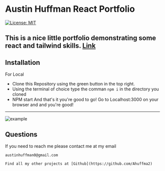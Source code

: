 # Austin Huffman React Portfolio
  [![License: MIT](https://img.shields.io/badge/License-MIT-yellow.svg)](https://opensource.org/licenses/MIT)
  
 This is a nice little portfolio demonstrating some react and tailwind skills. 
 [Link](https://nameless-basin-76462.herokuapp.com/)
  --------
  ## Installation 
  
  For Local 
  
  * Clone this Repository using the green button in the top right. 
  * Using the terminal of choice type the comman ```npm i``` in the directory you cloned 
  * NPM start 
  And that's it you're good to go! Go to Localhost:3000 on your browser and and you're good! 
  
  --------
  ![example](https://user-images.githubusercontent.com/44355662/130308964-e788b14b-9562-45f2-af8a-1947493e3a4c.jpg)
 
  ## Questions 
  
   If you need to reach me please contact me at my email 

    austinhuffman0@gmail.com

    Find all my other projects at [Github](https://github.com/Ahuffma2)

